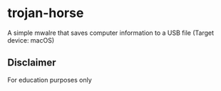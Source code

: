 # trojan-horse
A simple mwalre that saves computer information to a USB file (Target device: macOS)



## Disclaimer
For education purposes only
